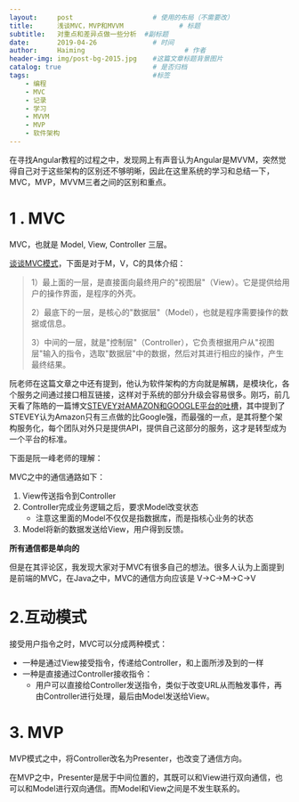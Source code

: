 ```yaml
---
layout:     post   				    # 使用的布局（不需要改）
title:      浅谈MVC，MVP和MVVM 				# 标题 
subtitle:   对重点和差异点做一些分析  #副标题
date:       2019-04-26				# 时间
author:     Haiming 						# 作者
header-img: img/post-bg-2015.jpg 	#这篇文章标题背景图片
catalog: true 						# 是否归档
tags:								#标签
    - 编程
    - MVC
    - 记录
    - 学习
    - MVVM
	- MVP
	- 软件架构
---
```


在寻找Angular教程的过程之中，发现网上有声音认为Angular是MVVM，突然觉得自己对于这些架构的区别还不够明晰，因此在这里系统的学习和总结一下，MVC，MVP，MVVM三者之间的区别和重点。


# 1 . MVC



MVC，也就是 Model, View, Controller 三层。

[谈谈MVC模式](http://www.ruanyifeng.com/blog/2007/11/mvc.html)，下面是对于M，V，C的具体介绍：



>1）最上面的一层，是直接面向最终用户的"视图层"（View）。它是提供给用户的操作界面，是程序的外壳。
>
>2）最底下的一层，是核心的"数据层"（Model），也就是程序需要操作的数据或信息。
>
>3）中间的一层，就是"控制层"（Controller），它负责根据用户从"视图层"输入的指令，选取"数据层"中的数据，然后对其进行相应的操作，产生最终结果。



阮老师在这篇文章之中还有提到，他认为软件架构的方向就是解耦，是模块化，各个服务之间通过接口相互链接，这样对于系统的部分升级会容易很多。刚巧，前几天看了陈皓的一篇博文[STEVEY对AMAZON和GOOGLE平台的吐槽](https://coolshell.cn/articles/5701.html)，其中提到了STEVEY认为Amazon只有三点做的比Google强，而最强的一点，是其将整个架构服务化，每个团队对外只是提供API，提供自己这部分的服务，这才是转型成为一个平台的标准。



下面是阮一峰老师的理解：

MVC之中的通信通路如下：

1. View传送指令到Controller
2. Controller完成业务逻辑之后，要求Model改变状态
   - 注意这里面的Model不仅仅是指数据库，而是指核心业务的状态
3.  Model将新的数据发送给View，用户得到反馈。

**所有通信都是单向的**



但是在其评论区，我发现大家对于MVC有很多自己的想法。很多人认为上面提到是前端的MVC，在Java之中，MVC的通信方向应该是 V->C->M->C->V

 



# 2.互动模式



接受用户指令之时，MVC可以分成两种模式：

- 一种是通过View接受指令，传递给Controller，和上面所涉及到的一样
- 一种是直接通过Controller接收指令：
  - 用户可以直接给Controller发送指令，类似于改变URL从而触发事件，再由Controller进行处理，最后由Model发送给View。



# 3. MVP

MVP模式之中，将Controller改名为Presenter，也改变了通信方向。



在MVP之中，Presenter是居于中间位置的，其既可以和View进行双向通信，也可以和Model进行双向通信。而Model和View之间是不发生联系的。

